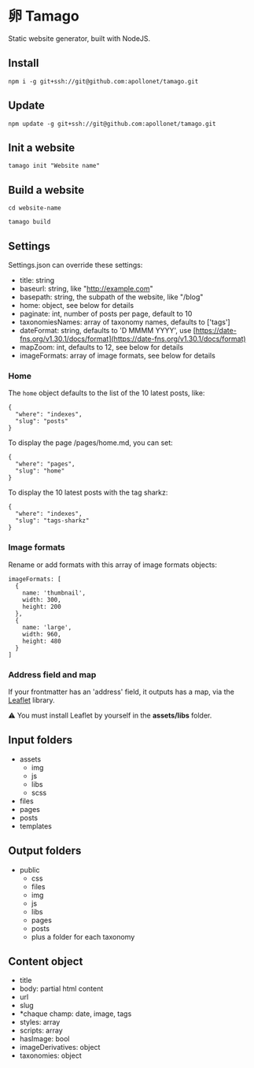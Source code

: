 # 卵 Tamago

Static website generator, built with NodeJS.

## Install

`npm i -g git+ssh://git@github.com:apollonet/tamago.git`

## Update

`npm update -g git+ssh://git@github.com:apollonet/tamago.git`

## Init a website

`tamago init "Website name"`

## Build a website

`cd website-name`

`tamago build`

## Settings

Settings.json can override these settings:

- title: string
- baseurl: string, like "http://example.com"
- basepath: string, the subpath of the website, like "/blog"
- home: object, see below for details
- paginate: int, number of posts per page, default to 10
- taxonomiesNames: array of taxonomy names, defaults to ['tags']
- dateFormat: string, defaults to 'D MMMM YYYY', use [https://date-fns.org/v1.30.1/docs/format](https://date-fns.org/v1.30.1/docs/format)
- mapZoom: int, defaults to 12, see below for details
- imageFormats: array of image formats, see below for details

### Home

The `home` object defaults to the list of the 10 latest posts, like:

```
{
  "where": "indexes",
  "slug": "posts"
}
```

To display the page /pages/home.md, you can set:

```
{
  "where": "pages",
  "slug": "home"
}
```

To display the 10 latest posts with the tag sharkz:

```
{
  "where": "indexes",
  "slug": "tags-sharkz"
}
```

### Image formats

Rename or add formats with this array of image formats objects:

```
imageFormats: [
  {
    name: 'thumbnail',
    width: 300,
    height: 200
  },
  {
    name: 'large',
    width: 960,
    height: 480
  }
]
```

### Address field and map

If your frontmatter has an 'address' field, it outputs has a map, via the [Leaflet](https://leafletjs.com/) library.

⚠️ You must install Leaflet by yourself in the **assets/libs** folder.

## Input folders

- assets
  - img
  - js
  - libs
  - scss
- files
- pages
- posts
- templates

## Output folders

- public
  - css
  - files
  - img
  - js
  - libs
  - pages
  - posts
  - plus a folder for each taxonomy

## Content object

- title
- body: partial html content
- url
- slug
- *chaque champ: date, image, tags
- styles: array
- scripts: array
- hasImage: bool
- imageDerivatives: object
- taxonomies: object